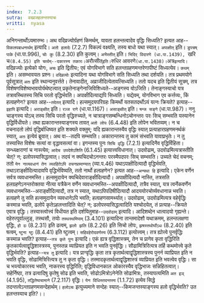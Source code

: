 ```yaml
---
index:  7.2.3
sutra:  वदव्रजहलन्तस्याचः
vritti:  nyasa
---
```


अनिगन्तार्थोऽयमारम्भः। अथ वदिव्रज्योर्ग्रहणं किमर्थम्, यावता हलन्तत्वादेव वृद्धिः सिध्यति? इत्यत आह--`विकलपबाधनार्थम्` इत्यादि। `अतो हलादेः` (7.2.7) विकल्पं वक्ष्यति, तस्य बाधो यथा स्यात्। `अपाक्षीत्` इति। `डुपचष् पाके` (धा.पा.996), `चोः कुः` (8.2.30) इति कुत्वम्। `अभैस्तीत्` इति। `भिदिर् विदारणे (धा.पा.1439), `खरि च` (8.4.55) इति चर्त्वम्--दकारस्य तकारः। `अरौत्सीत्` इति। `रुधिर आवरणे` (धा.पा.1438)।
`अत्र` इत्यादि। `वदिव्रज्योः इत्येको योगः, `अचः` इति द्वितीयः; एवं योगविभागे सति हलन्तग्रहणमन्तरेणापीष्टं सिध्यत्येव। `कथम्` इति। असम्भावयतः प्रश्नः। `वदिव्रव्योः` इत्यादिना यथा योगविभागे सति सिध्यति तथा दर्शयति। तत्र प्रथमयोगे पूर्वसूत्रात् `अतः` इति स्थान्यनुवर्त्तते। तेनावादीत्, अव्राजीदित्येतावत्सिध्यति। ततो यदच इति द्वितीयं सूत्रम्, तत्र विशेषणविशेष्यभावयोर्यथेष्टत्वात् प्रकृतेनाङ्गेनाजिविशिध्यते--अङ्गस्य योऽजिति। तेनाङ्गस्याचो यत्र तत्रावस्थितस्य सिचि परतो वृद्धिर्भवति। अपाक्षीदित्याद्यपि सिध्यति। यद्येवम्, योगविभाग एव कर्त्तव्यः, किं हल्ग्रहणेन? इत्यत आह--`तदेतत्` इत्यादि। हल्समुदयपरिग्रहः किमर्थो यतसतदर्थोऽयं यत्नः क्रियते? इत्याह--`इहापि` इत्यादि। `अराङ्क्षीत्` इति। `रञ्ज रागे` (धा.पा.1167)। `असाङ्क्षीत्` इति। `षन्ज सङ्गे` (धा.पा.987)। ननु चाङ्गस्य योऽच् तस्य सिचि परतो वृद्धिरुच्यते, न चात्राङ्गसम्बन्धिनोऽचोनन्तरः परः सिच् सम्भवति यस्यानेन वृद्धिर्विधीयते। तथा ह्यकारान्तस्याङ्गस्य तावत् `अतो लोपः` (6.4.48) इति लोपेन भवितव्यम्। न च वचनादतो लोपं वृद्धिर्बाधिष्यत इति शक्यते वक्तुम्; यदि ह्यकारान्तस्यैव वृद्धिः स्यात् प्रत्याहारग्रहणमनर्थकं स्यात्, `अतः` इत्येवं ब्रूयात्। अथ वा--तदपि सम्भवति। अकारान्तस्य तु कामं संभवति यावाप्रभृतेः। न तु तस्यास्ति विशेषः सत्यां वा वृद्धावसत्यां वा। इगन्तस्य पुनः `सिचि वृद्धिः` (7.2.1) इत्यादिनैव वृद्धिर्विहिता। सन्ध्यक्षराणां च नास्त्येव; `आदेच उपदेशेऽशिति` (6.1.45) इत्यात्त्वविधानात्। उदवोढाम्, उदवोढमित्यत्रास्तीति चेत्? न; ढलोपस्यासिद्धत्वात्। तदयं न क्यचिदचोऽनन्तरः परस्मैपदपरः सिच् सम्भवति। उच्यते चेदं वचनम्; ततो `येन नाव्यवधानं तेन व्यवहितेऽपि वचनप्रामाण्यात्` (व्या.प.46) यथाऽपाक्षीदित्यादौ वृद्धिर्भवति, तथाऽराङ्क्षीदित्यादावपि वृद्धिर्भविष्यति, ततो नार्थो हल्ग्रहणेन? इत्यत आह--`अन्यथा हि` इत्यादि। एकेन वर्णेन सर्वत्र व्यवधानमस्ति। हल्समुदायेन क्यचिदेवाराङ्क्षीदित्यादौ। अपाक्षीदित्यदौ नास्ति, तत्रसति हलग्रहणेऽनन्तरोक्तया नीत्या यत्रैकेन वर्णेन व्यवधानमस्ति--अपाक्षीदित्यादौ, तत्रैव स्यात्, यत्र त्वर्नेकवर्णेन व्यवधानमस्ति--अराङ्क्षीदित्यादौ, तत्र न स्यात्, यथाऽपिपठिषीदित्यादौ आदययोरचोर्व्यवधानान्न भवति। हल्ग्रहणे तु सति हल्समुदायेन व्यवधानेऽपि भवति; हल्ग्रहणसामर्थ्यात्।
उदवोढाम्, उदवोढमित्यत्र वहेर्वृद्धिः कस्मान्न भवति, ढलोपे कृतेऽहलन्तादिति चेत्? न; ढलोपस्यासिद्धत्वादिति यश्चोदयेत्, तं प्रत्याह--क्रियते एवात्र वृद्धिः। तस्यास्त्वोत्त्वं विधीयत इति दर्शयितुमाह--`उदवोढाम्` इत्यादि। आदिशब्देन धात्वादयो गृह्यन्ते। वहेरुत्पूर्वाल्लुङ्, तस्थसौ, तयोः `तस्थस्थमिपाम्` (3.4.101) इत्यादिना तान्तमादेशौ यथाक्रमम्, हलन्तलक्षणा वृद्धिः, `हो ढः` (8.2.31) इति ढत्वम्, `झलो झलि` (8.2.26) इति सिचो लोपः, `झषस्तथोर्घोऽधः` (8.2.40) इति षत्वम्, `ष्टुना ष्टुः` (8.4.41) इति ष्टुत्वम्। `सहिवहेरोदवर्णस्य` (6.3.112) इत्योत्त्वम्। तत्र ह्योत्त्वे पुनर्वृद्धिः कस्मान्न भवति? इत्याह--`तत्र कृते पुनः` इत्यादि। एकं ह्यत्र वृद्धिशास्त्रम्, तेन च प्रागेव कृता वृद्धिरिति कृतकार्यत्वाद्वृद्धिशास्त्रस्य, पुनस्तन्न व्याप्रियत इति न भवति पुनर्वृद्धिः।
सौढामित्रिरित्यत्र तर्हि कथमोत्त्वे कृते वृद्धिर्भवति? इत्याह--`यत्र तु` इत्यादि। यत्र प्राग्वृद्धिः कृता तत्र कृतार्थत्वाद्वृद्धिशास्त्रस्य पुनर्न व्याप्रियत इति न भवति वृद्धिः, सोढामित्रिरित्यत्र तु न कृता वृद्धिः। तस्मादकृतार्थत्वाद्वृद्धिशास्त्रं व्याप्रियत इति भवत्येव वृद्धिः। सा च भव्त्योकारस्य भवति, नाकरस्य वृद्धिरिति; वृद्धिविधानकाल ओकारस्यैव वृद्धिभाजः सन्निहितत्वात्। सहेर्निष्ठा, तत्र ढत्वादिषु कृतेषु सोढ इति भवति, सोढोऽमित्रोऽनेनेति सोढामित्रः, तस्यापत्यमिति `अत इञ्` (4.1.95), `तद्धितेष्वचामाने` (7.2.117) वृद्धिः। `येन विधिस्तदन्तस्य` (1.1.72) इत्येव सिद्धे तदन्तत्वेऽन्तग्रहणमसन्देहार्थम्। `हलोऽचः` इत्युच्यमाने सन्देहः स्यात्--किमजन्तस्याङ्गस्य हलो वृद्धिर्भवति? उत हलन्तस्याच इति?।।

